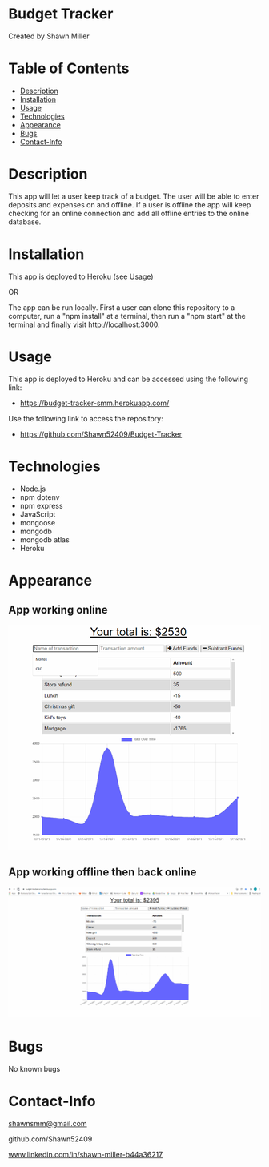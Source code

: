 # Budget Tracker
Created by Shawn Miller

# Table of Contents
* [Description](#Description)
* [Installation](#Installation)
* [Usage](#Usage)
* [Technologies](#Technologies)
* [Appearance](#Appearance)
* [Bugs](#Bugs)
* [Contact-Info](#Contact-Info)

# Description
This app will let a user keep track of a budget. The user will be able to enter deposits and expenses on and offline. If a user is offline the app will keep checking for an online connection and add all offline entries to the online database.

# Installation
This app is deployed to Heroku (see [Usage](#Usage))

OR

The app can be run locally. First a user can clone this repository to a computer, run a "npm install" at a terminal, then run a "npm start" at the terminal and finally visit http://localhost:3000.

# Usage
This app is deployed to Heroku and can be accessed using the following link:
- https://budget-tracker-smm.herokuapp.com/

Use the following link to access the repository:
- https://github.com/Shawn52409/Budget-Tracker


# Technologies
- Node.js
- npm dotenv
- npm express
- JavaScript
- mongoose
- mongodb
- mongodb atlas
- Heroku

# Appearance
## App working online
![Appearance of the homepage of the running app](./img/Budget-Tracker.gif)

## App working offline then back online
![Appearance of the stats page of the running app](./img/Budget-Tracker2.gif)

# Bugs
No known bugs

# Contact-Info
shawnsmm@gmail.com

github.com/Shawn52409

www.linkedin.com/in/shawn-miller-b44a36217